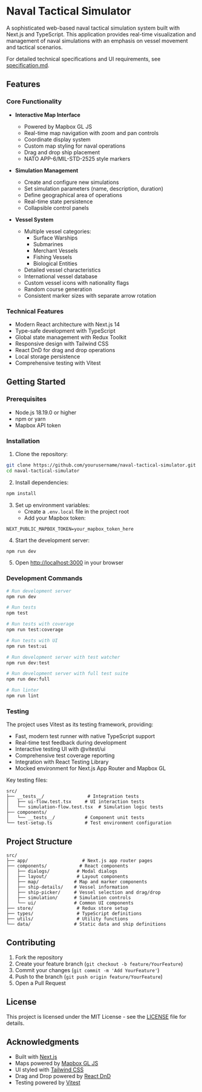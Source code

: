 # Naval Tactical Simulator

A sophisticated web-based naval tactical simulation system built with Next.js and TypeScript. This application provides real-time visualization and management of naval simulations with an emphasis on vessel movement and tactical scenarios.

For detailed technical specifications and UI requirements, see [specification.md](specification.md).

## Features

### Core Functionality
- **Interactive Map Interface**
  - Powered by Mapbox GL JS
  - Real-time map navigation with zoom and pan controls
  - Coordinate display system
  - Custom map styling for naval operations
  - Drag and drop ship placement
  - NATO APP-6/MIL-STD-2525 style markers

- **Simulation Management**
  - Create and configure new simulations
  - Set simulation parameters (name, description, duration)
  - Define geographical area of operations
  - Real-time state persistence
  - Collapsible control panels

- **Vessel System**
  - Multiple vessel categories:
    - Surface Warships
    - Submarines
    - Merchant Vessels
    - Fishing Vessels
    - Biological Entities
  - Detailed vessel characteristics
  - International vessel database
  - Custom vessel icons with nationality flags
  - Random course generation
  - Consistent marker sizes with separate arrow rotation

### Technical Features
- Modern React architecture with Next.js 14
- Type-safe development with TypeScript
- Global state management with Redux Toolkit
- Responsive design with Tailwind CSS
- React DnD for drag and drop operations
- Local storage persistence
- Comprehensive testing with Vitest

## Getting Started

### Prerequisites
- Node.js 18.19.0 or higher
- npm or yarn
- Mapbox API token

### Installation

1. Clone the repository:
```bash
git clone https://github.com/yourusername/naval-tactical-simulator.git
cd naval-tactical-simulator
```

2. Install dependencies:
```bash
npm install
```

3. Set up environment variables:
   - Create a `.env.local` file in the project root
   - Add your Mapbox token:
```
NEXT_PUBLIC_MAPBOX_TOKEN=your_mapbox_token_here
```

4. Start the development server:
```bash
npm run dev
```

5. Open [http://localhost:3000](http://localhost:3000) in your browser

### Development Commands

```bash
# Run development server
npm run dev

# Run tests
npm test

# Run tests with coverage
npm run test:coverage

# Run tests with UI
npm run test:ui

# Run development server with test watcher
npm run dev:test

# Run development server with full test suite
npm run dev:full

# Run linter
npm run lint
```

### Testing

The project uses Vitest as its testing framework, providing:
- Fast, modern test runner with native TypeScript support
- Real-time test feedback during development
- Interactive testing UI with @vitest/ui
- Comprehensive test coverage reporting
- Integration with React Testing Library
- Mocked environment for Next.js App Router and Mapbox GL

Key testing files:
```
src/
├── __tests__/                # Integration tests
│   ├── ui-flow.test.tsx     # UI interaction tests
│   └── simulation-flow.test.tsx  # Simulation logic tests
├── components/
│   └── __tests__/           # Component unit tests
└── test-setup.ts            # Test environment configuration
```

## Project Structure

```
src/
├── app/                    # Next.js app router pages
├── components/            # React components
│   ├── dialogs/          # Modal dialogs
│   ├── layout/           # Layout components
│   ├── map/             # Map and marker components
│   ├── ship-details/    # Vessel information
│   ├── ship-picker/     # Vessel selection and drag/drop
│   ├── simulation/      # Simulation controls
│   └── ui/              # Common UI components
├── store/                # Redux store setup
├── types/                # TypeScript definitions
├── utils/                # Utility functions
└── data/                # Static data and ship definitions
```

## Contributing

1. Fork the repository
2. Create your feature branch (`git checkout -b feature/YourFeature`)
3. Commit your changes (`git commit -m 'Add YourFeature'`)
4. Push to the branch (`git push origin feature/YourFeature`)
5. Open a Pull Request

## License

This project is licensed under the MIT License - see the [LICENSE](LICENSE) file for details.

## Acknowledgments

- Built with [Next.js](https://nextjs.org/)
- Maps powered by [Mapbox GL JS](https://www.mapbox.com/mapbox-gl-js)
- UI styled with [Tailwind CSS](https://tailwindcss.com/)
- Drag and Drop powered by [React DnD](https://react-dnd.github.io/react-dnd/)
- Testing powered by [Vitest](https://vitest.dev/)